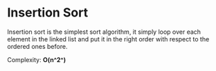 # Insertion Sort

Insertion sort is the simplest sort algorithm, it simply loop over each element in the linked list and put it in the right order with respect to the ordered ones before.

Complexity:	 **O(n^2^)**


